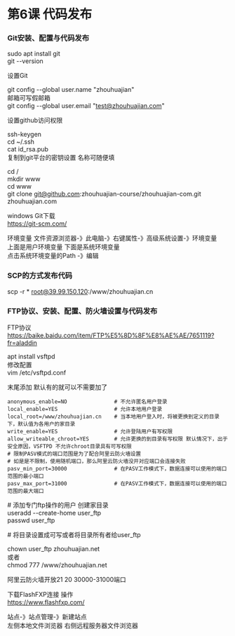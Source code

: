 # 第6课 代码发布

### Git安装、配置与代码发布

sudo apt install git  
git --version
    
设置Git
    
git config --global user.name "zhouhuajian"  
邮箱可写假邮箱  
git config --global user.email "test@zhouhuajian.com"
    
设置github访问权限
    
ssh-keygen  
cd ~/.ssh  
cat id_rsa.pub  
复制到git平台的密钥设置 名称可随便填
    
cd /   
mkdir www  
cd www  
git clone git@github.com:zhouhuajian-course/zhouhuajian-com.git zhouhuajian.com
    
windows Git下载  
https://git-scm.com/
    
环境变量 文件资源浏览器-》此电脑-》右键属性-》高级系统设置-》环境变量   
上面是用户环境变量 下面是系统环境变量  
点击系统环境变量的Path -》编辑
    
### SCP的方式发布代码

scp -r * root@39.99.150.120:/www/zhouhuajian.cn
    
### FTP协议、安装、配置、防火墙设置与代码发布

FTP协议  
https://baike.baidu.com/item/FTP%E5%8D%8F%E8%AE%AE/7651119?fr=aladdin

apt install vsftpd  
修改配置  
vim /etc/vsftpd.conf
    
末尾添加 默认有的就可以不需要加了
    
```
anonymous_enable=NO               # 不允许匿名用户登录 
local_enable=YES                  # 允许本地用户登录 
local_root=/www/zhouhuajian.cn    # 当本地用户登入时，将被更换到定义的目录下，默认值为各用户的家目录
write_enable=YES                  # 允许登陆用户有写权限
allow_writeable_chroot=YES        # 允许更换的到目录有写权限 默认情况下，出于安全原因，VSFTPD 不允许chroot目录具有可写权限 
# 限制PASV模式的端口范围是为了配合阿里云防火墙设置 
# 如是是不限制，使用随机端口，那么阿里云防火墙没开对应端口会连接失败
pasv_min_port=30000               # 在PASV工作模式下，数据连接可以使用的端口范围的最小端口
pasv_max_port=31000               # 在PASV工作模式下，数据连接可以使用的端口范围的最大端口
```

    
\# 添加专门ftp操作的用户 创建家目录  
useradd --create-home user_ftp  
passwd user_ftp

\# 将目录设置成可写或者将目录所有者给user_ftp

chown user_ftp zhouhuajian.net  
或者  
chmod 777 /www/zhouhuajian.net

阿里云防火墙开放21 20 30000-31000端口

下载FlashFXP连接 操作  
https://www.flashfxp.com/

站点-》站点管理-》新建站点  
左侧本地文件浏览器 右侧远程服务器文件浏览器
    
    




